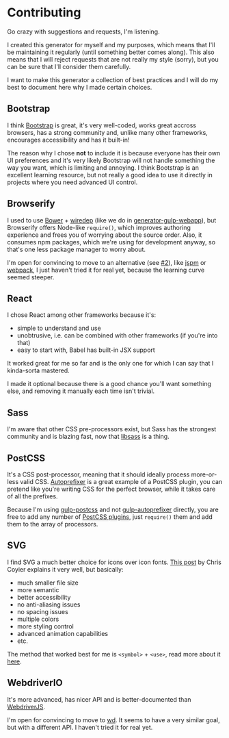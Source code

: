 # Contributing

Go crazy with suggestions and requests, I'm listening.

I created this generator for myself and my purposes, which means that I'll be maintaining it regularly (until something better comes along). This also means that I will reject requests that are not really my style (sorry), but you can be sure that I'll consider them carefully.

I want to make this generator a collection of best practices and I will do my best to document here why I made certain choices.

## Bootstrap

I think [Bootstrap] is great, it's very well-coded, works great accross browsers, has a strong community and, unlike many other frameworks, encourages accessibility and has it built-in!

The reason why I chose **not** to include it is because everyone has their own UI preferences and it's very likely Bootstrap will not handle something the way you want, which is limiting and annoying. I think Bootstrap is an excellent learning resource, but not really a good idea to use it directly in projects where you need advanced UI control.

## Browserify

I used to use [Bower] + [wiredep] (like we do in [generator-gulp-webapp]), but Browserify offers Node-like `require()`, which improves authoring experience and frees you of worrying about the source order. Also, it consumes npm packages, which we're using for development anyway, so that's one less package manager to worry about.

I'm open for convincing to move to an alternative (see [#2]), like [jspm] or [webpack], I just haven't tried it for real yet, because the learning curve seemed steeper.

## React

I chose React among other frameworks because it's:

  * simple to understand and use
  * unobtrusive, i.e. can be combined with other frameworks (if you're into that)
  * easy to start with, Babel has built-in JSX support

It worked great for me so far and is the only one for which I can say that I kinda-sorta mastered.

I made it optional because there is a good chance you'll want something else, and removing it manually each time isn't trivial.

## Sass

I'm aware that other CSS pre-processors exist, but Sass has the strongest community and is blazing fast, now that [libsass] is a thing.

## PostCSS

It's a CSS post-processor, meaning that it should ideally process more-or-less valid CSS. [Autoprefixer] is a great example of a PostCSS plugin, you can pretend like you're writing CSS for the perfect browser, while it takes care of all the prefixes.

Because I'm using [gulp-postcss] and not [gulp-autoprefixer] directly, you are free to add any number of [PostCSS plugins], just `require()` them and add them to the array of processors.

## SVG

I find SVG a much better choice for icons over icon fonts. [This post][svg-vs-font] by Chris Coyier explains it very well, but basically:

  * much smaller file size
  * more semantic
  * better accessibility
  * no anti-aliasing issues
  * no spacing issues
  * multiple colors
  * more styling control
  * advanced animation capabilities
  * etc.

The method that worked best for me is `<symbol>` + `<use>`, read more about it [here][svg-symbol].

## WebdriverIO

It's more advanced, has nicer API and is better-documented than [WebdriverJS].

I'm open for convincing to move to [wd]. It seems to have a very similar goal, but with a different API. I haven't tried it for real yet.

[bootstrap]: http://getbootstrap.com/
[bower]: http://bower.io/
[wiredep]: https://github.com/taptapship/wiredep
[generator-gulp-webapp]: https://github.com/yeoman/generator-gulp-webapp
[#2]: https://github.com/silvenon/generator-wbp/issues/2
[jspm]: http://jspm.io/
[webpack]: http://webpack.github.io/
[libsass]: http://libsass.org/
[autoprefixer]: https://github.com/postcss/autoprefixer
[gulp-postcss]: https://github.com/postcss/gulp-postcss
[gulp-autoprefixer]: https://github.com/sindresorhus/gulp-autoprefixer
[postcss plugins]: https://github.com/postcss/postcss#plugins
[svg-vs-font]: https://css-tricks.com/icon-fonts-vs-svg/
[svg-symbol]: https://css-tricks.com/svg-symbol-good-choice-icons/
[webdriverjs]: https://code.google.com/p/selenium/wiki/WebDriverJs
[wd]: https://github.com/admc/wd

